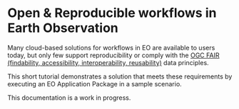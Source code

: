 # Open & Reproducible workflows in Earth Observation

Many cloud-based solutions for workflows in EO are available to users today, but only few support reproducibility or comply with the [OGC FAIR (findability, accessibility, interoperability, reusability)](https://www.ogc.org/blog-article/how-ogc-contributes-to-fair-geospatial-data/) data principles.

This short tutorial demonstrates a solution that meets these requirements by executing an EO Application Package in a sample scenario. 

This documentation is a work in progress.